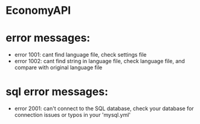 # EconomyAPI

# error messages:
- error 1001: cant find language file, check settings file
- error 1002: cant find string in language file, check language file, and compare with original language file

# sql error messages:
- error 2001: can't connect to the SQL database, check your database for connection issues or typos in your 'mysql.yml'
